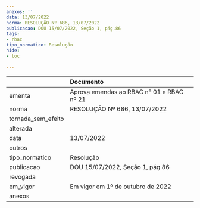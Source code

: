 ```yaml
---
anexos: ''
data: 13/07/2022
norma: RESOLUÇÃO Nº 686, 13/07/2022
publicacao: DOU 15/07/2022, Seção 1, pág.86
tags:
- rbac
tipo_normatico: Resolução
hide: 
- toc 
 
---
```


|                    | Documento                                 |
|:-------------------|:------------------------------------------|
| ementa             | Aprova emendas ao RBAC nº 01 e RBAC nº 21 |
| norma              | RESOLUÇÃO Nº 686, 13/07/2022              |
| tornada_sem_efeito |                                           |
| alterada           |                                           |
| data               | 13/07/2022                                |
| outros             |                                           |
| tipo_normatico     | Resolução                                 |
| publicacao         | DOU 15/07/2022, Seção 1, pág.86           |
| revogada           |                                           |
| em_vigor           | Em vigor em 1º de outubro de 2022         |
| anexos             |                                           |